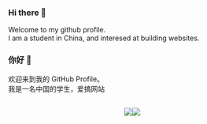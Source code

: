 ### Hi there 👋
Welcome to my github profile.  
I am a student in China, and interesed at building websites.  

### 你好 👋
欢迎来到我的 GitHub Profile。  
我是一名中国的学生，爱搞网站  


## 
<center><img src="https://api.githubtrends.io/user/svg/xuanxuan1231/repos?time_range=one_year&theme=classic"/><img src="https://api.githubtrends.io/user/svg/xuanxuan1231/langs?time_range=one_year&use_percent=True&theme=classic"/></center>
